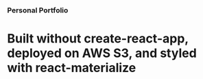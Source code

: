### Personal Portfolio

# Built without create-react-app, deployed on AWS S3, and styled with react-materialize

